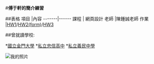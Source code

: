 #**傅于軒的簡介練習**




##表格
項目   |內容
-------|------
課程   | 網頁設計
老師   |陳鍾誠老師
作業   |[HW1](https://fuyuhsuan.github.io/wp108b/HW1/hw1.html)/[HW2(form)](https://fuyuhsuan.github.io/wp108b/HW2/form.html)/[HW3](https://github.com/FUYUHSUAN/wp108b/tree/master/HW3)

##曾就讀學校:


*[國立金門大學](https://www.nqu.edu.tw/cht/index.php?)
*[私立忠信高中](https://www.chhs.hcc.edu.tw/)
*[私立義民中學](http://www.ymsh.hcc.edu.tw/home)


 

![我的照片](https://scontent.fkhh1-2.fna.fbcdn.net/v/t1.0-9/68501566_2337633439688116_7824826403471228928_o.jpg?_nc_cat=108&_nc_sid=85a577&_nc_oc=AQlLhC6B2NFNcbIkEzDHVzKw600Op81ws_8rSd9P84ixq4NyWy_HUN3mCo1J0yUtLo8&_nc_ht=scontent.fkhh1-2.fna&oh=527ccb356adb580f228497a4e5d33210&oe=5EC8FF06)
